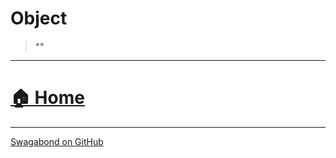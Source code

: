 # Object

> ** 


___


# [🏠 Home](./ApiV1.md)


___

[Swagabond on GitHub](https://github.com/jordanbleu/swagabond)
